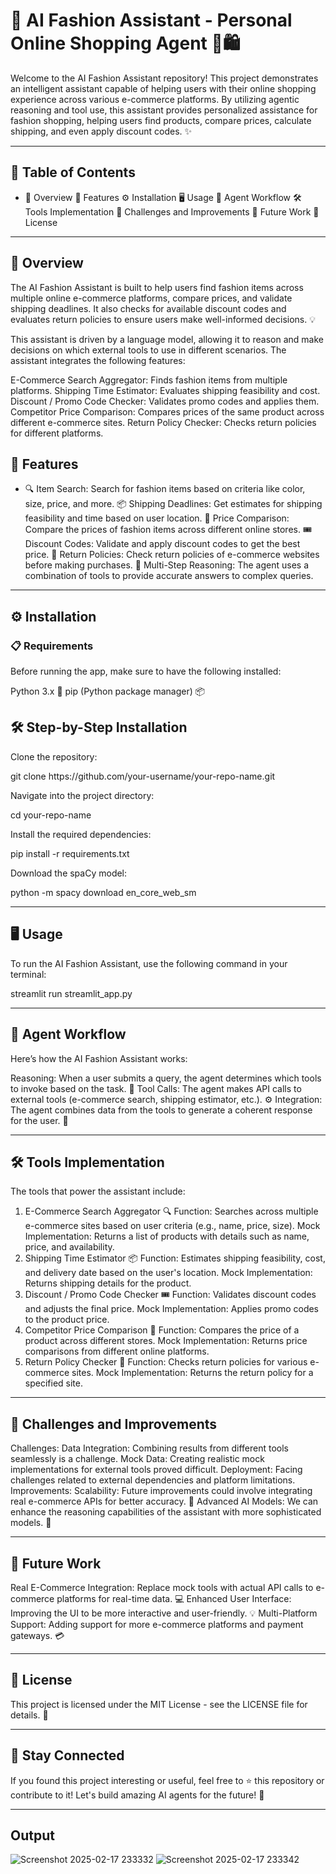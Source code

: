 <h1>🌟 AI Fashion Assistant - Personal Online Shopping Agent 👗🛍️</h1>

<p>Welcome to the AI Fashion Assistant repository! This project demonstrates an intelligent assistant capable of helping users with their online shopping experience across various e-commerce platforms. By utilizing agentic reasoning and tool use, this assistant provides personalized assistance for fashion shopping, helping users find products, compare prices, calculate shipping, and even apply discount codes. ✨</p>

<hr>

<h2>📑 Table of Contents</h2>

<ul>
  <li>
    🌟 Overview
🔧 Features
⚙️ Installation
🖥️ Usage
🤖 Agent Workflow
🛠️ Tools Implementation
🚧 Challenges and Improvements
🔮 Future Work
📝 License
  </li>
</ul>

<hr>


<h2>🌟 Overview</h2>

<p>The AI Fashion Assistant is built to help users find fashion items across multiple online e-commerce platforms, compare prices, and validate shipping deadlines. It also checks for available discount codes and evaluates return policies to ensure users make well-informed decisions. 💡

This assistant is driven by a language model, allowing it to reason and make decisions on which external tools to use in different scenarios. The assistant integrates the following features:

E-Commerce Search Aggregator: Finds fashion items from multiple platforms.
Shipping Time Estimator: Evaluates shipping feasibility and cost.
Discount / Promo Code Checker: Validates promo codes and applies them.
Competitor Price Comparison: Compares prices of the same product across different e-commerce sites.
Return Policy Checker: Checks return policies for different platforms.</p>

<h2>🔧 Features</h2>

<ul>
  <li>
    🔍 Item Search: Search for fashion items based on criteria like color, size, price, and more.
📦 Shipping Deadlines: Get estimates for shipping feasibility and time based on user location.
💸 Price Comparison: Compare the prices of fashion items across different online stores.
🎟️ Discount Codes: Validate and apply discount codes to get the best price.
🔄 Return Policies: Check return policies of e-commerce websites before making purchases.
🤯 Multi-Step Reasoning: The agent uses a combination of tools to provide accurate answers to complex queries.
  </li>
</ul>

<hr>

<h2>
  ⚙️ Installation
</h2>

<h3>📋 Requirements</h3>

<p>Before running the app, make sure to have the following installed:

Python 3.x 🔑
pip (Python package manager) 📦</p>


<h2>🛠️ Step-by-Step Installation</h2>

<p>Clone the repository:</p>

<p>git clone https://github.com/your-username/your-repo-name.git
</p>

<p>Navigate into the project directory:</p>
<p>cd your-repo-name
</p>

<p>Install the required dependencies:</p>
<p>pip install -r requirements.txt
</p>

<p>Download the spaCy model:</p>
<p>python -m spacy download en_core_web_sm
</p>

<hr>

<h2>🖥️ Usage</h2>

<p>To run the AI Fashion Assistant, use the following command in your terminal:</p>
<p>streamlit run streamlit_app.py
</p>

<hr>

<h2>
  🤖 Agent Workflow
</h2>

<p>Here’s how the AI Fashion Assistant works:

Reasoning: When a user submits a query, the agent determines which tools to invoke based on the task. 🧠
Tool Calls: The agent makes API calls to external tools (e-commerce search, shipping estimator, etc.). ⚙️
Integration: The agent combines data from the tools to generate a coherent response for the user. 🔄</p>

<hr>

<h2>🛠️ Tools Implementation</h2>

<p>The tools that power the assistant include:

1. E-Commerce Search Aggregator 🔍
Function: Searches across multiple e-commerce sites based on user criteria (e.g., name, price, size).
Mock Implementation: Returns a list of products with details such as name, price, and availability.
2. Shipping Time Estimator 📦
Function: Estimates shipping feasibility, cost, and delivery date based on the user's location.
Mock Implementation: Returns shipping details for the product.
3. Discount / Promo Code Checker 🎟️
Function: Validates discount codes and adjusts the final price.
Mock Implementation: Applies promo codes to the product price.
4. Competitor Price Comparison 💸
Function: Compares the price of a product across different stores.
Mock Implementation: Returns price comparisons from different online platforms.
5. Return Policy Checker 🔄
Function: Checks return policies for various e-commerce sites.
Mock Implementation: Returns the return policy for a specified site.
</p>

<hr>

<h2>🚧 Challenges and Improvements</h2>

<p>Challenges:
Data Integration: Combining results from different tools seamlessly is a challenge.
Mock Data: Creating realistic mock implementations for external tools proved difficult.
Deployment: Facing challenges related to external dependencies and platform limitations.
Improvements:
Scalability: Future improvements could involve integrating real e-commerce APIs for better accuracy. 🌱
Advanced AI Models: We can enhance the reasoning capabilities of the assistant with more sophisticated models. 🤖</p>


<hr>

<h2>🔮 Future Work</h2>

<p>Real E-Commerce Integration: Replace mock tools with actual API calls to e-commerce platforms for real-time data. 💻
Enhanced User Interface: Improving the UI to be more interactive and user-friendly. 💡
Multi-Platform Support: Adding support for more e-commerce platforms and payment gateways. 💳</p>

<hr>

<h2>📝 License</h2>

<p>This project is licensed under the MIT License - see the LICENSE file for details. 📜</p>


<hr>

<h2>🚀 Stay Connected</h2>

<p>If you found this project interesting or useful, feel free to ⭐️ this repository or contribute to it! Let's build amazing AI agents for the future! 🙌

</p>


<hr>


<h2>Output</h2>

![Screenshot 2025-02-17 233332](https://github.com/user-attachments/assets/bf7c12a1-2d34-4c87-bd49-65a93958c7ca)
![Screenshot 2025-02-17 233342](https://github.com/user-attachments/assets/86849a81-267f-45fe-9da1-c6c632040a02)
